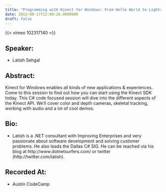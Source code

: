 ```yaml
---
title: "Programming with Kinect for Windows: From Hello World to Lightsabers in 60 minutes"
date: 2013-08-17T22:09:28.0000000
draft: false
---
```


{{< vimeo 102317140 >}}

## Speaker:

 - Latish Sehgal

## Abstract:

<p>Kinect for Windows enables all kinds of new applications & experiences. Come to this session to find out how you can start using the Kinect SDK today. This C# code focused session will dive into the different aspects of the Kinect API. We’ll cover color and depth cameras, skeletal tracking, working with audio and a lot of cool demos.</p>

## Bio:

 - <p>Latish is a .NET consultant with Improving Enterprises and very passionate about software development and solving customer problems. He also leads the Dallas C# SIG. He can be reached via his blog at http://www.dotnetsurfers.com/ or twitter (http://twitter.com/latish).</p>

## Recorded At:

 - Austin CodeCamp

